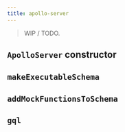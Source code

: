 ```yaml
---
title: apollo-server
---
```


> WIP / TODO.

## `ApolloServer` constructor

## `makeExecutableSchema`

## `addMockFunctionsToSchema`

## `gql`